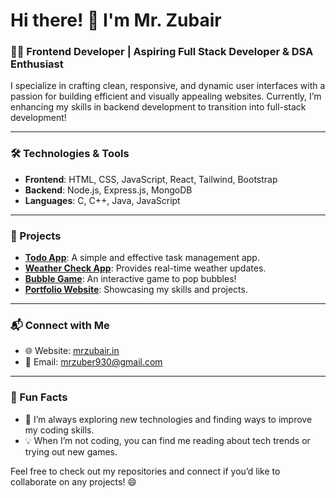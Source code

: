 # Hi there! 👋 I'm Mr. Zubair

### 👨‍💻 Frontend Developer | Aspiring Full Stack Developer & DSA Enthusiast

I specialize in crafting clean, responsive, and dynamic user interfaces with a passion for building efficient and visually appealing websites. Currently, I’m enhancing my skills in backend development to transition into full-stack development!

---

### 🛠️ Technologies & Tools
- **Frontend**: HTML, CSS, JavaScript, React, Tailwind, Bootstrap
- **Backend**: Node.js, Express.js, MongoDB
- **Languages**: C, C++, Java, JavaScript

---

### 🌟 Projects
- **[Todo App](https://github.com/username/todo-app)**: A simple and effective task management app.
- **[Weather Check App](https://github.com/username/weather-app)**: Provides real-time weather updates.
- **[Bubble Game](https://github.com/username/bubble-game)**: An interactive game to pop bubbles!
- **[Portfolio Website](https://github.com/username/portfolio)**: Showcasing my skills and projects.

---

### 📬 Connect with Me
- 🌐 Website: [mrzubair.in](http://mrzubair.in)
- 📧 Email: [mrzuber930@gmail.com](mailto:mrzuber930@gmail.com)

---

### 🌱 Fun Facts
- 🚀 I’m always exploring new technologies and finding ways to improve my coding skills.
- 💡 When I’m not coding, you can find me reading about tech trends or trying out new games.

Feel free to check out my repositories and connect if you’d like to collaborate on any projects! 😄
